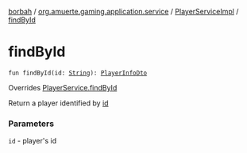 [borbah](../../index.md) / [org.amuerte.gaming.application.service](../index.md) / [PlayerServiceImpl](index.md) / [findById](./find-by-id.md)

# findById

`fun findById(id: `[`String`](https://kotlinlang.org/api/latest/jvm/stdlib/kotlin/-string/index.html)`): `[`PlayerInfoDto`](../../org.amuerte.gaming.application.dto/-player-info-dto/index.md)

Overrides [PlayerService.findById](../-player-service/find-by-id.md)

Return a player identified by [id](../-player-service/find-by-id.md#org.amuerte.gaming.application.service.PlayerService$findById(kotlin.String)/id)

### Parameters

`id` - player's id
